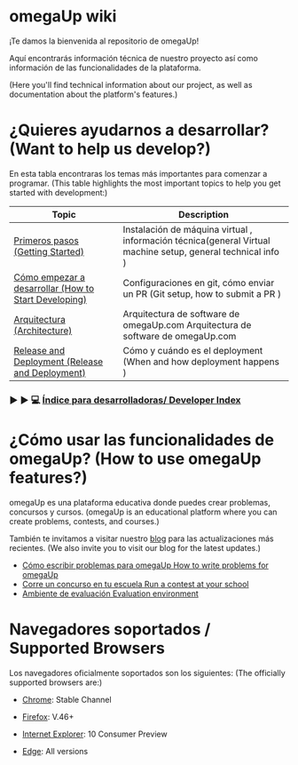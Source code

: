 # omegaUp wiki
¡Te damos la bienvenida al repositorio de omegaUp!

Aquí encontrarás información técnica de nuestro proyecto así como información de las funcionalidades de la plataforma.

(Here you'll find technical information about our project, as well as documentation about the platform's features.)



# ¿Quieres ayudarnos a desarrollar? (Want to help us develop?)

En esta tabla encontraras los temas más importantes para comenzar a programar.
(This table highlights the most important topics to help you get started with development:)

| Topic                                                  | Description                                                  |
| -----------------------------------------------------  | ------------------------------------------------------------ |
| [Primeros pasos ](https://github.com/omegaup/omegaup/wiki/Quiero-desarrollar-en-omegaUp)[ (Getting Started)](https://github.com/omegaup/omegaup/wiki/How-to-Set-Up-Your-Development-Environment-(English)) |Instalación de máquina virtual , información técnica(general  Virtual machine setup, general technical info )|
| [Cómo empezar a desarrollar (How to Start Developing)](https://github.com/omegaup/omegaup/wiki/C%C3%B3mo-Hacer-un-Pull-Request) | Configuraciones en git, cómo enviar un PR    (Git setup, how to submit a PR           )      |
| [Arquitectura (Architecture)](https://github.com/omegaup/omegaup/wiki/Arquitectura)  | Arquitectura de software de omegaUp.com     Arquitectura de software de omegaUp.com                 |
| [Release and Deployment (Release and Deployment)](https://github.com/omegaup/omegaup/wiki/Release-&-deployment)  | Cómo y cuándo es el deployment     (When and how deployment happens   )                       |

### :arrow_forward: :arrow_forward: :computer:  [Índice para desarrolladoras/ Developer Index](https://github.com/omegaup/omegaup/wiki/Ligas-%C3%BAtiles)

# ¿Cómo usar las funcionalidades de omegaUp? (How to use omegaUp features?)


omegaUp es una plataforma educativa donde puedes crear problemas, concursos y cursos.
(omegaUp is an educational platform where you can create problems, contests, and courses.)

También te invitamos a visitar nuestro [blog](https://blog.omegaup.com/) para las actualizaciones más recientes.
(We also invite you to visit our blog for the latest updates.)

 - [Cómo escribir problemas para omegaUp How to write problems for omegaUp](https://github.com/omegaup/omegaup/wiki/C%C3%B3mo-escribir-problemas-para-omegaUp) 
 - [Corre un concurso en tu escuela Run a contest at your school](https://github.com/omegaup/omegaup/wiki/Corre-un-concurso-en-tu-escuela)
 - [Ambiente de evaluación Evaluation environment](https://github.com/omegaup/omegaup/wiki/Ambiente-de-evaluaci%C3%B3n)

# Navegadores soportados / Supported Browsers

Los navegadores oficialmente soportados son los siguientes:
(The officially supported browsers are:)

* [Chrome](https://www.chromium.org/getting-involved/dev-channel): Stable Channel

* [Firefox](https://www.mozilla.org/en-US/firefox/releases/): V.46+

* [Internet Explorer](https://support.microsoft.com/en-us/help/969393/information-about-internet-explorer-versions): 10 Consumer Preview

* [Edge](https://www.microsoft.com/es-mx/windows/microsoft-edge): All versions
